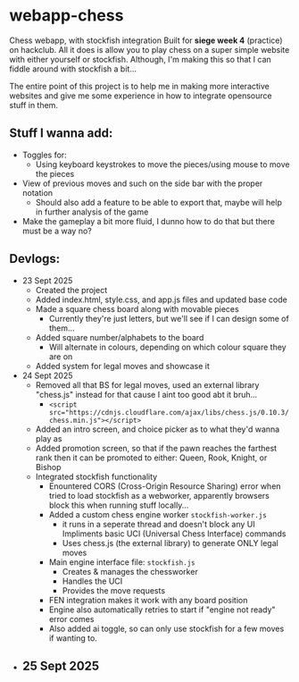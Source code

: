 # webapp-chess
Chess webapp, with stockfish integration
Built for **siege week 4** (practice) on hackclub. All it does is allow you to play chess on a super simple website with either yourself or stockfish. Although, I'm making this so that I can fiddle around with stockfish a bit...

The entire point of this project is to help me in making more interactive websites and give me some experience in how to integrate opensource stuff in them.

## Stuff I wanna add:
- Toggles for:
    - Using keyboard keystrokes to move the pieces/using mouse to move the pieces
- View of previous moves and such on the side bar with the proper notation
    - Should also add a feature to be able to export that, maybe will help in further analysis of the game
- Make the gameplay a bit more fluid, I dunno how to do that but there must be a way no?

## Devlogs:
- 23 Sept 2025
    - Created the project
    - Added index.html, style.css, and app.js files and updated base code
    - Made a square chess board along with movable pieces
        - Currently they're just letters, but we'll see if I can design some of them...
    - Added square number/alphabets to the board
        - Will alternate in colours, depending on which colour square they are on
    - Added system for legal moves and showcase it
- 24 Sept 2025
    - Removed all that BS for legal moves, used an external library "chess.js" instead for that cause I aint too good abt it bruh...
        - ```<script src="https://cdnjs.cloudflare.com/ajax/libs/chess.js/0.10.3/chess.min.js"></script>```
    - Added an intro screen, and choice picker as to what they'd wanna play as
    - Added promotion screen, so that if the pawn reaches the farthest rank then it can be promoted to either: Queen, Rook, Knight, or Bishop
    - Integrated stockfish functionality
        - Enountered CORS (Cross-Origin Resource Sharing) error when tried to load stockfish as a webworker, apparently browsers block this when running stuff locally...
        - Added a custom chess engine worker ```stockfish-worker.js``` 
            - it runs in a seperate thread and doesn't block any UI
            Impliments basic UCI (Universal Chess Interface) commands
            - Uses chess.js (the external library) to generate ONLY legal moves
        - Main engine interface file: ```stockfish.js```
            - Creates & manages the chessworker
            - Handles the UCI
            - Provides the move requests
        - FEN integration makes it work with any board position
        - Engine also automatically retries to start if "engine not ready" error comes
        - Also added ai toggle, so can only use stockfish for a few moves if wanting to.
- 25 Sept 2025
    -